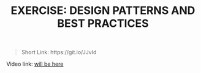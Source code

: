 <h1 align="center"> EXERCISE: DESIGN PATTERNS AND BEST PRACTICES </h1>
    <br>

<blockquote>
    <p>
        Short Link: https://git.io/JJvId
    </p>
</blockquote>

<p>
Video link: <a href='#'> will be here</a>
</p>
